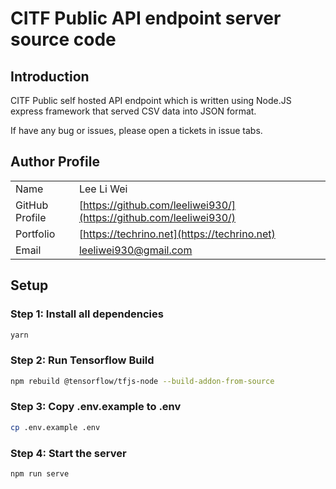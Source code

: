 # CITF Public API endpoint server source code

## Introduction
CITF Public self hosted API endpoint which is written using Node.JS express framework that served CSV data into JSON format.

If have any bug or issues, please open a tickets in issue tabs.

## Author Profile
|||
|:---|:---|
| Name | Lee Li Wei |
| GitHub Profile | [https://github.com/leeliwei930/](https://github.com/leeliwei930/)|
| Portfolio | [https://techrino.net](https://techrino.net)|
| Email | leeliwei930@gmail.com |

## Setup

### Step 1: Install all dependencies
```bash
yarn
```

### Step 2: Run Tensorflow Build
```bash
npm rebuild @tensorflow/tfjs-node --build-addon-from-source
```

### Step 3: Copy .env.example to .env
```bash
cp .env.example .env
```

### Step 4: Start the server
```bash
npm run serve
```

